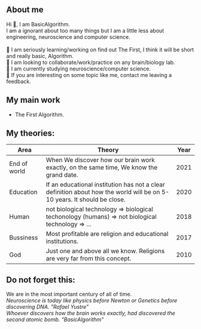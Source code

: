 ## About me

Hi 👋, I am BasicAlgorithm.\
I am a ignorant about too many things but I am a little less about engineering, neuroscience and computer science.\
\
🔭  I am seriously learning/working on find out The First, I think it will be short and really basic, Algorithm.\
👯  I am looking to collaborate/work/practice on any brain/biology lab.\
🌱  I am currently studying neuroscience/computer science.\
💬  If you are interesting on some topic like me, contact me leaving a feedback.

## My main work

- The First Algorithm.

## My theories:

| Area | Theory | Year |
| ------ | ------ | ------ |
| End of world | When We discover how our brain work exactly, on the same time, We know the grand date. | 2021 |
| Education | If an educational institution has not a clear definition about how the world will be on 5-10 years. It should be close.| 2020 |
| Human | not biological technology => biological techonology (humans) => not biological technology => ...| 2018|
| Bussiness | Most profitable are religion and educational institutions.| 2017 |
| God | Just one and above all we know. Religions are very far from this concept. | 2010 |

## Do not forget this:
We are in the most important century of all of time. \
_Neuroscience is today like physics before Newton or Genetics before discovering DNA. "Rafael Yustre"_\
_Whoever discovers how the brain works exactly, had discovered the second atomic bomb. "BasicAlgorithm"_
